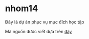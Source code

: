 # nhom14

Đây là dự án phục vụ mục đích học tập

Mã nguồn được viết dựa trên [đây](https://github.com/subins2000/simple-peer-files)
